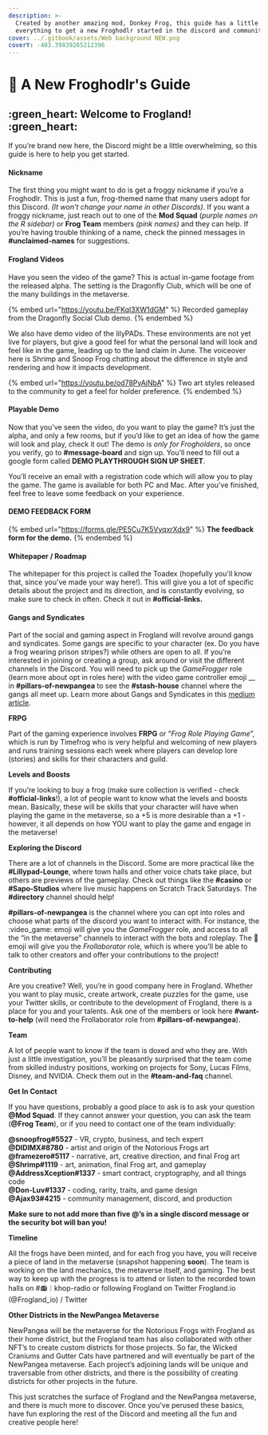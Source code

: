 ```yaml
---
description: >-
  Created by another amazing mod, Donkey Frog, this guide has a little bit of
  everything to get a new Froghodlr started in the discord and community!
cover: ../.gitbook/assets/Web background NEW.png
coverY: -403.39839265212396
---
```


# 🐸 A New Froghodlr's Guide

## :green\_heart: **Welcome to Frogland!** :green\_heart:

If you’re brand new here, the Discord might be a little overwhelming, so this guide is here to help you get started.

#### **Nickname**

The first thing you might want to do is get a froggy nickname if you’re a Froghodlr. This is just a fun, frog-themed name that many users adopt for this Discord. _(It won’t change your name in other Discords)_. If you want a froggy nickname, just reach out to one of the **Mod Squad** (_purple names on the R sidebar)_ or **Frog Team** members _(pink names)_ and they can help. If you’re having trouble thinking of a name, check the pinned messages in **#unclaimed-names** for suggestions.

#### **Frogland Videos**

Have you seen the video of the game? This is actual in-game footage from the released alpha. The setting is the Dragonfly Club, which will be one of the many buildings in the metaverse.

{% embed url="https://youtu.be/FKql3XW1dGM" %}
Recorded gameplay from the Dragonfly Social Club demo.
{% endembed %}

We also have demo video of the lilyPADs. These environments are not yet live for players, but give a good feel for what the personal land will look and feel like in the game, leading up to the land claim in June. The voiceover here is Shrimp and Snoop Frog chatting about the difference in style and rendering and how it impacts development.

{% embed url="https://youtu.be/od78PyAjNbA" %}
Two art styles released to the community to get a feel for holder preference.
{% endembed %}

#### **Playable Demo**

Now that you’ve seen the video, do you want to play the game? It’s just the alpha, and only a few rooms, but if you’d like to get an idea of how the game will look and play, check it out! The demo is _only for Frogholders_, so once you verify, go to **#message-board** and sign up. You’ll need to fill out a google form called **DEMO PLAYTHROUGH SIGN UP SHEET**.

You’ll receive an email with a registration code which will allow you to play the game. The game is available for both PC and Mac. After you’ve finished, feel free to leave some feedback on your experience.

#### **DEMO FEEDBACK FORM**

{% embed url="https://forms.gle/PE5Cu7K5VyqxrXdx9" %}
**The feedback form for the demo.**
{% endembed %}

#### **Whitepaper / Roadmap**

The whitepaper for this project is called the Toadex (hopefully you'll know that, since you've made your way here!). This will give you a lot of specific details about the project and its direction, and is constantly evolving, so make sure to check in often. Check it out in **#official-links.**

#### **Gangs and Syndicates**

Part of the social and gaming aspect in Frogland will revolve around gangs and syndicates. Some gangs are specific to your character (ex. Do you have a frog wearing prison stripes?) while others are open to all. If you’re interested in joining or creating a group, ask around or visit the different channels in the Discord. You will need to pick up the _GameFrogger_ role (learn more about opt in roles here) with the video game controller emoji \_\_ in **#pillars-of-newpangea** to see the **#stash-house** channel where the gangs all meet up. Learn more about Gangs and Syndicates in this [medium article](https://frogland.medium.com/organized-crime-what-better-way-to-hop-59ad832ff75e).

**FRPG**

Part of the gaming experience involves **FRPG** or “_Frog Role Playing Game_”, which is run by Timefrog who is very helpful and welcoming of new players and runs training sessions each week where players can develop lore (stories) and skills for their characters and guild.

**Levels and Boosts**

If you’re looking to buy a frog (make sure collection is verified - check **#official-links**!), a lot of people want to know what the levels and boosts mean. Basically, these will be skills that your character will have when playing the game in the metaverse, so a +5 is more desirable than a +1 - however, it all depends on how YOU want to play the game and engage in the metaverse!

**Exploring the Discord**

There are a lot of channels in the Discord. Some are more practical like the **#Lillypad-Lounge**, where town halls and other voice chats take place, but others are previews of the gameplay. Check out things like the **#casino** or **#Sapo-Studios** where live music happens on Scratch Track Saturdays. The **#directory** channel should help!

**#pillars-of-newpangea** is the channel where you can opt into roles and choose what parts of the discord you want to interact with. For instance, the :video\_game: emoji will give you the _GameFrogger_ role, and access to all the “in the metaverse” channels to interact with the bots and roleplay. The :art: emoji will give you the _Frollaborator_ role, which is where you’ll be able to talk to other creators and offer your contributions to the project!

**Contributing**

Are you creative? Well, you’re in good company here in Frogland. Whether you want to play music, create artwork, create puzzles for the game, use your Twitter skills, or contribute to the development of Frogland, there is a place for you and your talents. Ask one of the members or look here **#want-to-help** (will need the Frollaborator role from **#pillars-of-newpangea**).

**Team**

A lot of people want to know if the team is doxed and who they are. With just a little investigation, you’ll be pleasantly surprised that the team come from skilled industry positions, working on projects for Sony, Lucas Films, Disney, and NVIDIA. Check them out in the **#team-and-faq** channel.

**Get In Contact**

If you have questions, probably a good place to ask is to ask your question **@Mod Squad**. If they cannot answer your question, you can ask the team (**@Frog Team**), or if you need to contact one of the team individually:

**@snoopfrog#5527** - VR, crypto, business, and tech expert\
**@DIDIMX#8780** - artist and origin of the Notorious Frogs art\
**@framezero#5117** - narrative, art, creative direction, and final Frog art\
**@Shrimp#1119** - art, animation, final Frog art, and gameplay\
**@AddressXception#1337** - smart contract, cryptography, and all things code\
**@Don-Luv#1337** - coding, rarity, traits, and game design\
**@Ajax93#4215** - community management, discord, and production

**Make sure to not add more than five @’s in a single discord message or the security bot will ban you!**

**Timeline**

All the frogs have been minted, and for each frog you have, you will receive a piece of land in the metaverse (snapshot happening **soon**). The team is working on the land mechanics, the metaverse itself, and gaming. The best way to keep up with the progress is to attend or listen to the recorded town halls on #📻︱khop-radio or following Frogland on Twitter Frogland.io (@Frogland\_io) / Twitter

**Other Districts in the NewPangea Metaverse**

NewPangea will be the metaverse for the Notorious Frogs with Frogland as their home district, but the Frogland team has also collaborated with other NFT’s to create custom districts for those projects. So far, the Wicked Craniums and Gutter Cats have partnered and will eventually be part of the NewPangea metaverse. Each project’s adjoining lands will be unique and traversable from other districts, and there is the possibility of creating districts for other projects in the future.

This just scratches the surface of Frogland and the NewPangea metaverse, and there is much more to discover. Once you’ve perused these basics, have fun exploring the rest of the Discord and meeting all the fun and creative people here!
